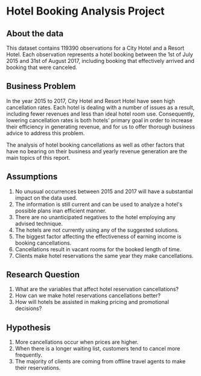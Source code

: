 # Hotel Booking Analysis Project

## About the data
This dataset contains 119390 observations for a City Hotel and a Resort Hotel. Each observation represents a hotel booking between the 1st of July 2015 and 31st of August 2017, including booking that effectively arrived and booking that were canceled.
## Business Problem
In the year 2015 to 2017, City Hotel and Resort Hotel have seen high cancellation rates. Each hotel is dealing with a number of issues as a result, including fewer revenues and less than ideal hotel room use. Consequently, lowering cancellation rates is both hotels' primary goal in order to increase their efficiency in generating revenue, and for us to offer thorough business advice to address this problem.

The analysis of hotel booking cancellations as well as other factors that have no bearing on their business and yearly revenue generation are the main topics of this report.
## Assumptions
1. No unusual occurrences between 2015 and 2017 will have a substantial impact on the data used.
2. The information is still current and can be used to analyze a hotel's possible plans inan efficient manner.
3. There are no unanticipated negatives to the hotel employing any advised technique.
4. The hotels are not currently using any of the suggested solutions.
5. The biggest factor affecting the effectiveness of earning income is booking cancellations.
6. Cancellations result in vacant rooms for the booked length of time.
7. Clients make hotel reservations the same year they make cancellations.
## Research Question
1. What are the variables that affect hotel reservation cancellations?
2. How can we make hotel reservations cancellations better?
3. How will hotels be assisted in making pricing and promotional decisions?
## Hypothesis
1. More cancellations occur when prices are higher.
2. When there is a longer waiting list, customers tend to cancel more frequently.
3. The majority of clients are coming from offline travel agents to make their reservations.
   
